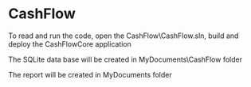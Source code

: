 # CashFlow

To read and run the code, open the CashFlow\CashFlow.sln, build and deploy the CashFlowCore application

The SQLite data base will be created in MyDocuments\CashFlow folder

The report will be created in MyDocuments folder
